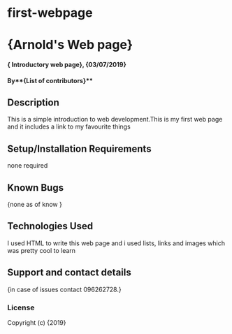 # first-webpage
# {Arnold's Web page}
#### { Introductory web page}, {03/07/2019}
#### By**{List of contributors}**
## Description
This is a simple introduction to web development.This is my first web page and it includes a link to my favourite things
## Setup/Installation Requirements
none required
## Known Bugs
{none as of know }
## Technologies Used
I used HTML to write this web page and i used lists, links and images which was pretty cool to learn
## Support and contact details
{in case of issues contact 096262728.}
### License
Copyright (c) {2019}
